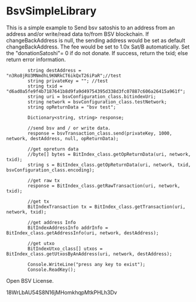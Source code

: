 # BsvSimpleLibrary
This is a simple example to Send bsv satoshis to an address from an address and/or write/read data to/from BSV blockchain. 
If changeBackAddress is null, the sending address would be set as default changeBackAddress. 
The fee would be set to 1.0x Sat/B automatically. 
Set the "donationSatoshi"= 0 if do not donate. 
If success, return the txid; else return error information. 

            string destAddress = "n3Ro8jRU3MNmdhL9KNRkCT6ikQxT26iPaR";//test
            string privateKey = ""; //test
            string txid = "d6ad0a5fe9f4b7187641b8d9fa9d49754395d338d3fc07887c606a26415a961f";
            string uri = bsvConfiguration_class.bitindexUri;
            string network = bsvConfiguration_class.testNetwork;
            string opReturnData = "bsv test";

            Dictionary<string, string> response;

            //send bsv and / or write data.
            response = bsvTransaction_class.send(privateKey, 1000, network, destAddress, null, opReturnData);

            //get opreturn data
            //byte[] bytes = BitIndex_class.getOpReturnData(uri, network, txid);
            string s = BitIndex_class.getOpReturnData(uri, network, txid, bsvConfiguration_class.encoding);

            //get raw tx
            response = BitIndex_class.getRawTransaction(uri, network, txid);

            //get tx
            BitIndexTransaction tx = BitIndex_class.getTransaction(uri, network, txid);

            //get address Info
            BitIndexAddressInfo addrInfo = BitIndex_class.getAddressInfo(uri, network, destAddress);

            //get utxo
            BitIndexUtxo_class[] utxos = BitIndex_class.getUtxosByAnAddress(uri, network, destAddress);

            Console.WriteLine("press any key to exist");
            Console.ReadKey();
Open BSV License.

18WrLbAU54S8N16jMHomkhqpMtkPHLh3Dv
